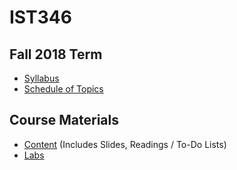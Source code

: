 # IST346

## Fall 2018 Term

- [Syllabus](2018-fall/syllabus.md)
- [Schedule of Topics](2018-fall/syllabus.md#course-schedule-fall-term)

## Course Materials

- [Content](content.md) (Includes Slides, Readings / To-Do Lists)
- [Labs](labs.md)
